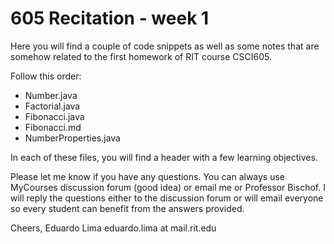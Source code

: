 # 605 Recitation - week 1 

Here you will find a couple of code snippets as well
as some notes that are somehow related to the first
homework of RIT course CSCI605. 

Follow this order:
- Number.java
- Factorial.java
- Fibonacci.java
- Fibonacci.md
- NumberProperties.java

In each of these files, you will find a header with a
few learning objectives.

Please let me know if you have any questions. You can
always use MyCourses discussion forum (good idea) or
email me or Professor Bischof. I will reply the questions
either to the discussion forum or will email everyone so
every student can benefit from the answers provided.


Cheers,
Eduardo Lima
eduardo.lima at mail.rit.edu